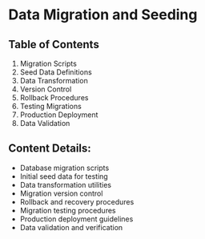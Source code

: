 # Data Migration and Seeding

## Table of Contents
1. Migration Scripts
2. Seed Data Definitions
3. Data Transformation
4. Version Control
5. Rollback Procedures
6. Testing Migrations
7. Production Deployment
8. Data Validation

## Content Details:
- Database migration scripts
- Initial seed data for testing
- Data transformation utilities
- Migration version control
- Rollback and recovery procedures
- Migration testing procedures
- Production deployment guidelines
- Data validation and verification
